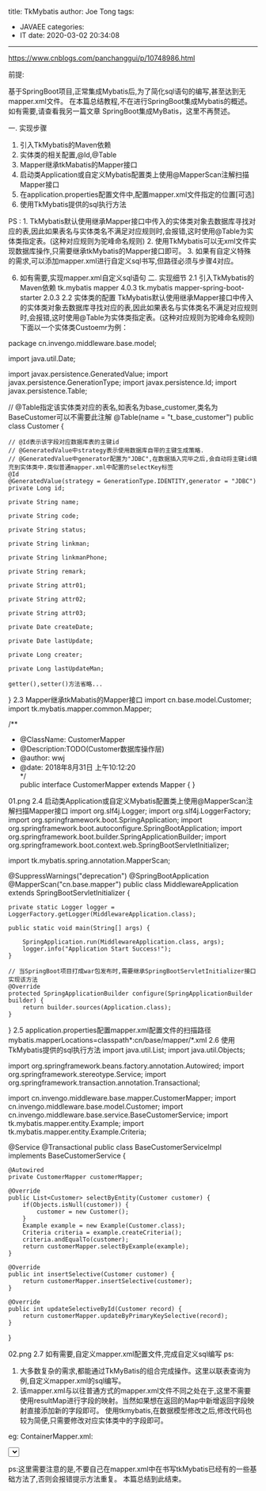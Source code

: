 title: TkMybatis
author: Joe Tong
tags:
  - JAVAEE 
categories:  
  - IT 
date: 2020-03-02 20:34:08
---

https://www.cnblogs.com/panchanggui/p/10748986.html

前提:

基于SpringBoot项目,正常集成Mybatis后,为了简化sql语句的编写,甚至达到无mapper.xml文件。
在本篇总结教程,不在进行SpringBoot集成Mybatis的概述。
如有需要,请查看我另一篇文章 SpringBoot集成MyBatis，这里不再赘述。

一. 实现步骤
1. 引入TkMybatis的Maven依赖
2. 实体类的相关配置,@Id,@Table
3. Mapper继承tkMabatis的Mapper接口
4. 启动类Application或自定义Mybatis配置类上使用@MapperScan注解扫描Mapper接口
5. 在application.properties配置文件中,配置mapper.xml文件指定的位置[可选]
6. 使用TkMybatis提供的sql执行方法

PS : 
    1. TkMybatis默认使用继承Mapper接口中传入的实体类对象去数据库寻找对应的表,因此如果表名与实体类名不满足对应规则时,会报错,这时使用@Table为实体类指定表。(这种对应规则为驼峰命名规则)
    2. 使用TkMybatis可以无xml文件实现数据库操作,只需要继承tkMybatis的Mapper接口即可。
    3. 如果有自定义特殊的需求,可以添加mapper.xml进行自定义sql书写,但路径必须与步骤4对应。
    
6. 如有需要,实现mapper.xml自定义sql语句
二. 实现细节
2.1 引入TkMybatis的Maven依赖
        <!-- https://mvnrepository.com/artifact/tk.mybatis/mapper -->
        <dependency>
            <groupId>tk.mybatis</groupId>
            <artifactId>mapper</artifactId>
            <version>4.0.3</version>
        </dependency>
        <!-- https://mvnrepository.com/artifact/tk.mybatis/mapper-spring-boot-starter -->
        <dependency>
            <groupId>tk.mybatis</groupId>
            <artifactId>mapper-spring-boot-starter</artifactId>
            <version>2.0.3</version>
        </dependency>
2.2 实体类的配置
TkMybatis默认使用继承Mapper接口中传入的实体类对象去数据库寻找对应的表,因此如果表名与实体类名不满足对应规则时,会报错,这时使用@Table为实体类指定表。(这种对应规则为驼峰命名规则)
下面以一个实体类Custoemr为例：

package cn.invengo.middleware.base.model;

import java.util.Date;

import javax.persistence.GeneratedValue;
import javax.persistence.GenerationType;
import javax.persistence.Id;
import javax.persistence.Table;

// @Table指定该实体类对应的表名,如表名为base_customer,类名为BaseCustomer可以不需要此注解
@Table(name = "t_base_customer")
public class Customer {

    // @Id表示该字段对应数据库表的主键id
    // @GeneratedValue中strategy表示使用数据库自带的主键生成策略.
    // @GeneratedValue中generator配置为"JDBC",在数据插入完毕之后,会自动将主键id填充到实体类中.类似普通mapper.xml中配置的selectKey标签
    @Id
    @GeneratedValue(strategy = GenerationType.IDENTITY,generator = "JDBC")
    private Long id;

    private String name;

    private String code;

    private String status;

    private String linkman;

    private String linkmanPhone;

    private String remark;

    private String attr01;

    private String attr02;

    private String attr03;

    private Date createDate;

    private Date lastUpdate;

    private Long creater;

    private Long lastUpdateMan;

    getter(),setter()方法省略...
}
2.3 Mapper继承tkMabatis的Mapper接口
import cn.base.model.Customer;
import tk.mybatis.mapper.common.Mapper;

/**   
 * @ClassName:  CustomerMapper   
 * @Description:TODO(Customer数据库操作层)   
 * @author: wwj
 * @date:   2018年8月31日 上午10:12:20   
 */  
public interface CustomerMapper extends Mapper<Customer> {
}
 

01.png
2.4 启动类Application或自定义Mybatis配置类上使用@MapperScan注解扫描Mapper接口
import org.slf4j.Logger;
import org.slf4j.LoggerFactory;
import org.springframework.boot.SpringApplication;
import org.springframework.boot.autoconfigure.SpringBootApplication;
import org.springframework.boot.builder.SpringApplicationBuilder;
import org.springframework.boot.context.web.SpringBootServletInitializer;

import tk.mybatis.spring.annotation.MapperScan;

@SuppressWarnings("deprecation")
@SpringBootApplication
@MapperScan("cn.base.mapper")
public class MiddlewareApplication extends SpringBootServletInitializer {

    private static Logger logger = LoggerFactory.getLogger(MiddlewareApplication.class);

    public static void main(String[] args) {

        SpringApplication.run(MiddlewareApplication.class, args);
        logger.info("Application Start Success!");
    }
    
    // 当SpringBoot项目打成war包发布时,需要继承SpringBootServletInitializer接口实现该方法
    @Override
    protected SpringApplicationBuilder configure(SpringApplicationBuilder builder) {
        return builder.sources(Application.class);
    }
}
2.5 application.properties配置mapper.xml配置文件的扫描路径
mybatis.mapperLocations=classpath*:cn/base/mapper/*.xml
2.6 使用TkMybatis提供的sql执行方法
import java.util.List;
import java.util.Objects;

import org.springframework.beans.factory.annotation.Autowired;
import org.springframework.stereotype.Service;
import org.springframework.transaction.annotation.Transactional;

import cn.invengo.middleware.base.mapper.CustomerMapper;
import cn.invengo.middleware.base.model.Customer;
import cn.invengo.middleware.base.service.BaseCustomerService;
import tk.mybatis.mapper.entity.Example;
import tk.mybatis.mapper.entity.Example.Criteria;

@Service
@Transactional
public class BaseCustomerServiceImpl implements BaseCustomerService {

    @Autowired
    private CustomerMapper customerMapper;

    @Override
    public List<Customer> selectByEntity(Customer customer) {
        if(Objects.isNull(customer)) {
            customer = new Customer();
        }
        Example example = new Example(Customer.class);
        Criteria criteria = example.createCriteria();
        criteria.andEqualTo(customer);
        return customerMapper.selectByExample(example);
    }

    @Override
    public int insertSelective(Customer customer) {
        return customerMapper.insertSelective(customer);
    }

    @Override
    public int updateSelectiveById(Customer record) {
        return customerMapper.updateByPrimaryKeySelective(record);
    }
}
 

02.png
2.7 如有需要,自定义mapper.xml配置文件,完成自定义sql编写
ps:
1. 大多数复杂的需求,都能通过TkMyBatis的组合完成操作。这里以联表查询为例,自定义mapper.xml的sql编写。
2. 该mapper.xml与以往普通方式的mapper.xml文件不同之处在于,这里不需要使用resultMap进行字段的映射。当然如果想在返回的Map中新增返回字段映射直接添加新的字段即可。
    使用tkmybatis,在数据模型修改之后,修改代码也较为简便,只需要修改对应实体类中的字段即可。

eg:
ContainerMapper.xml:

<?xml version="1.0" encoding="UTF-8"?>
<!DOCTYPE mapper PUBLIC "-//mybatis.org//DTD Mapper 3.0//EN" "http://mybatis.org/dtd/mybatis-3-mapper.dtd">
<mapper namespace="cn.invengo.middleware.base.mapper.ContainerMapper">
    <select
        id="selectCodeByDeviceId"
        parameterType="java.lang.Long"
        resultType="java.lang.String">
        SELECT c.`code` FROM
        `t_base_container`
        c LEFT OUTER JOIN
        t_base_device
        d ON c.id =
        d.container_id
        WHERE d.id = #{deviceId,jdbcType=BIGINT};
    </select>
</mapper>

ps:这里需要注意的是,不要自己在mapper.xml中在书写tkMybatis已经有的一些基础方法了,否则会报错提示方法重复。
本篇总结到此结束。

